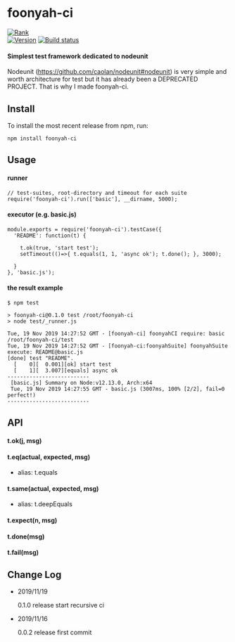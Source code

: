 # foonyah-ci

[![Rank](https://nodei.co/npm/foonyah-ci.png?downloads=true&amp;downloadRank=true&amp;stars=true)](https://nodei.co/npm/foonyah-ci/)  
[![Version](https://badge.fury.io/js/foonyah-ci.png)](https://npmjs.org/package/foonyah-ci)
[![Build status](https://travis-ci.org/ystskm/foonyah-ci.png)](https://travis-ci.org/ystskm/foonyah-ci)  

#### Simplest test framework dedicated to nodeunit
Nodeunit (https://github.com/caolan/nodeunit#nodeunit) is very simple and worth architecture for test but 
it has already been a DEPRECATED PROJECT. That is why I made foonyah-ci.

## Install


To install the most recent release from npm, run:

    npm install foonyah-ci

## Usage

#### runner
```
// test-suites, root-directory and timeout for each suite
require('foonyah-ci').run(['basic'], __dirname, 5000);
```


#### executor (e.g. basic.js)
```
module.exports = require('foonyah-ci').testCase({
  'README': function(t) {

    t.ok(true, 'start test');
    setTimeout(()=>{ t.equals(1, 1, 'async ok'); t.done(); }, 3000);

  }
}, 'basic.js');
```

#### the result example
```console
$ npm test

> foonyah-ci@0.1.0 test /root/foonyah-ci
> node test/_runner.js

Tue, 19 Nov 2019 14:27:52 GMT - [foonyah-ci] foonyahCI require: basic /root/foonyah-ci/test
Tue, 19 Nov 2019 14:27:52 GMT - [foonyah-ci:foonyahSuite] foonyahSuite execute: README@basic.js
[done] test "README".
  [    0][  0.001][ok] start test
  [    1][  3.007][equals] async ok
--------------------------
 [basic.js] Summary on Node:v12.13.0, Arch:x64
 Tue, 19 Nov 2019 14:27:55 GMT - basic.js (3007ms, 100% [2/2], fail=0 perfect!)
--------------------------
```
  
## API

#### t.ok(j, msg)

#### t.eq(actual, expected, msg)
- alias: t.equals

#### t.same(actual, expected, msg)
- alias: t.deepEquals

#### t.expect(n, msg)

#### t.done(msg)

#### t.fail(msg)

## Change Log

- 2019/11/19

    0.1.0 release
    start recursive ci
    
- 2019/11/16

    0.0.2 release
    first commit
